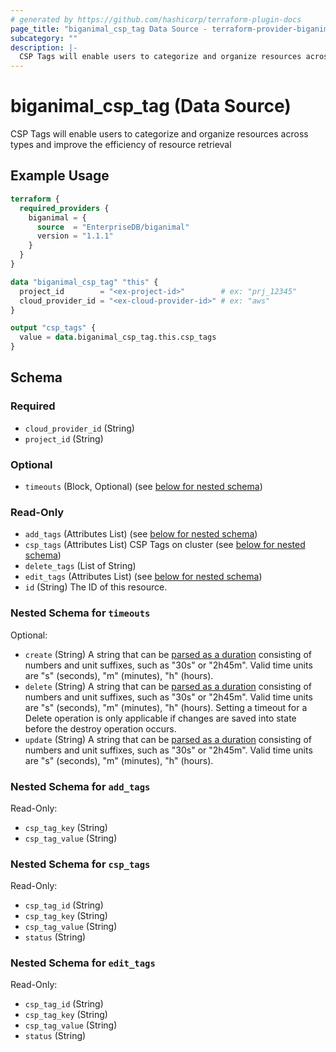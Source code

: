 ```yaml
---
# generated by https://github.com/hashicorp/terraform-plugin-docs
page_title: "biganimal_csp_tag Data Source - terraform-provider-biganimal"
subcategory: ""
description: |-
  CSP Tags will enable users to categorize and organize resources across types and improve the efficiency of resource retrieval
---
```


# biganimal_csp_tag (Data Source)

CSP Tags will enable users to categorize and organize resources across types and improve the efficiency of resource retrieval

## Example Usage

```terraform
terraform {
  required_providers {
    biganimal = {
      source  = "EnterpriseDB/biganimal"
      version = "1.1.1"
    }
  }
}

data "biganimal_csp_tag" "this" {
  project_id        = "<ex-project-id>"        # ex: "prj_12345"
  cloud_provider_id = "<ex-cloud-provider-id>" # ex: "aws"
}

output "csp_tags" {
  value = data.biganimal_csp_tag.this.csp_tags
}
```

<!-- schema generated by tfplugindocs -->
## Schema

### Required

- `cloud_provider_id` (String)
- `project_id` (String)

### Optional

- `timeouts` (Block, Optional) (see [below for nested schema](#nestedblock--timeouts))

### Read-Only

- `add_tags` (Attributes List) (see [below for nested schema](#nestedatt--add_tags))
- `csp_tags` (Attributes List) CSP Tags on cluster (see [below for nested schema](#nestedatt--csp_tags))
- `delete_tags` (List of String)
- `edit_tags` (Attributes List) (see [below for nested schema](#nestedatt--edit_tags))
- `id` (String) The ID of this resource.

<a id="nestedblock--timeouts"></a>
### Nested Schema for `timeouts`

Optional:

- `create` (String) A string that can be [parsed as a duration](https://pkg.go.dev/time#ParseDuration) consisting of numbers and unit suffixes, such as "30s" or "2h45m". Valid time units are "s" (seconds), "m" (minutes), "h" (hours).
- `delete` (String) A string that can be [parsed as a duration](https://pkg.go.dev/time#ParseDuration) consisting of numbers and unit suffixes, such as "30s" or "2h45m". Valid time units are "s" (seconds), "m" (minutes), "h" (hours). Setting a timeout for a Delete operation is only applicable if changes are saved into state before the destroy operation occurs.
- `update` (String) A string that can be [parsed as a duration](https://pkg.go.dev/time#ParseDuration) consisting of numbers and unit suffixes, such as "30s" or "2h45m". Valid time units are "s" (seconds), "m" (minutes), "h" (hours).


<a id="nestedatt--add_tags"></a>
### Nested Schema for `add_tags`

Read-Only:

- `csp_tag_key` (String)
- `csp_tag_value` (String)


<a id="nestedatt--csp_tags"></a>
### Nested Schema for `csp_tags`

Read-Only:

- `csp_tag_id` (String)
- `csp_tag_key` (String)
- `csp_tag_value` (String)
- `status` (String)


<a id="nestedatt--edit_tags"></a>
### Nested Schema for `edit_tags`

Read-Only:

- `csp_tag_id` (String)
- `csp_tag_key` (String)
- `csp_tag_value` (String)
- `status` (String)
